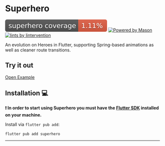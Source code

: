 # Superhero

[![Code Coverage](./coverage.svg)](./test/)
[![Powered by Mason][mason_badge]][mason_link]
[![lints by lintervention][lintervention_badge]][lintervention_link]

An evolution on Heroes in Flutter, supporting Spring-based animations as well as cleaner route transitions.

## Try it out

[Open Example](https://whynotmake.it/rivership/superhero)

## Installation 💻

**❗ In order to start using Superhero you must have the [Flutter SDK][flutter_install_link] installed on your machine.**

Install via `flutter pub add`:

```sh
flutter pub add superhero
```


---

[mason_link]: https://github.com/felangel/mason
[mason_badge]: https://img.shields.io/endpoint?url=https%3A%2F%2Ftinyurl.com%2Fmason-badge
[lintervention_link]: https://github.com/whynotmake-it/lintervention
[lintervention_badge]: https://img.shields.io/badge/lints_by-lintervention-3A5A40

[flutter_install_link]: https://docs.flutter.dev/get-started/install
[github_actions_link]: https://docs.github.com/en/actions/learn-github-actions

